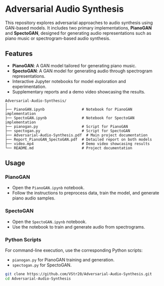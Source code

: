 # Adversarial Audio Synthesis

This repository explores adversarial approaches to audio synthesis using GAN-based models. It includes two primary implementations, **PianoGAN** and **SpectoGAN**, designed for generating audio representations such as piano music or spectrogram-based audio synthesis.

## Features
- **PianoGAN**: A GAN model tailored for generating piano music.
- **SpectoGAN**: A GAN model for generating audio through spectrogram representations.
- Interactive Jupyter notebooks for model exploration and experimentation.
- Supplementary reports and a demo video showcasing the results.

```
Adversarial-Audio-Synthesis/
│
├── PianoGAN.ipynb                 # Notebook for PianoGAN implementation
├── SpectoGAN.ipynb                # Notebook for SpectoGAN implementation
├── pianogan.py                    # Script for PianoGAN
├── spectogan.py                   # Script for SpectoGAN
├── Adversarial-Audio-Synthesis.pdf  # Main project documentation
├── Report_PianoGAN_SpectoGAN.pdf  # Detailed report on both models
├── video.mp4                      # Demo video showcasing results
└── README.md                      # Project documentation
```

## Usage

### PianoGAN
- Open the `PianoGAN.ipynb` notebook.
- Follow the instructions to preprocess data, train the model, and generate piano audio samples.

### SpectoGAN
- Open the `SpectoGAN.ipynb` notebook.
- Use the notebook to train and generate audio from spectrograms.

### Python Scripts
For command-line execution, use the corresponding Python scripts:
- `pianogan.py` for PianoGAN training and generation.
- `spectogan.py` for SpectoGAN.



```bash
git clone https://github.com/VStr20/Adversarial-Audio-Synthesis.git
cd Adversarial-Audio-Synthesis


